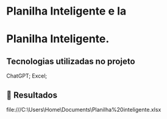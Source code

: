 # Planilha Inteligente e Ia

# Planilha Inteligente.

## Tecnologias utilizadas no projeto
ChatGPT;
Excel;

## 🚀 Resultados
file:///C:\Users\Home\Documents\Planilha%20inteligente.xlsx
